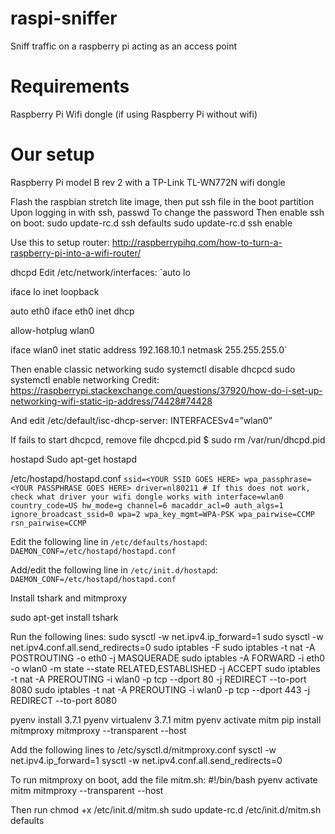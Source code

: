 # raspi-sniffer
Sniff traffic on a raspberry pi acting as an access point

# Requirements
Raspberry Pi
Wifi dongle (if using Raspberry Pi without wifi)

# Our setup
Raspberry Pi model B rev 2 with a TP-Link TL-WN772N wifi dongle

Flash the raspbian stretch lite image, then put ssh file in the boot partition
Upon logging in with ssh,
passwd
To change the password
Then enable ssh on boot:
sudo update-rc.d ssh defaults
sudo update-rc.d ssh enable

Use this to setup router:
http://raspberrypihq.com/how-to-turn-a-raspberry-pi-into-a-wifi-router/

dhcpd
Edit /etc/network/interfaces: 
`auto lo

iface lo inet loopback

auto eth0
iface eth0 inet dhcp

allow-hotplug wlan0

iface wlan0 inet static
 address 192.168.10.1
 netmask 255.255.255.0`

Then enable classic networking
sudo systemctl disable dhcpcd
sudo systemctl enable networking
Credit: https://raspberrypi.stackexchange.com/questions/37920/how-do-i-set-up-networking-wifi-static-ip-address/74428#74428 

And edit /etc/default/isc-dhcp-server:
INTERFACESv4=”wlan0”

If fails to start dhcpcd, remove file dhcpcd.pid
$ sudo rm /var/run/dhcpd.pid

hostapd
Sudo apt-get hostapd

/etc/hostapd/hostapd.conf
`ssid=<YOUR SSID GOES HERE>
wpa_passphrase=<YOUR PASSPHRASE GOES HERE>
driver=nl80211 # If this does not work, check what driver your wifi dongle works with
interface=wlan0
country_code=US
hw_mode=g
channel=6
macaddr_acl=0
auth_algs=1
ignore_broadcast_ssid=0
wpa=2
wpa_key_mgmt=WPA-PSK
wpa_pairwise=CCMP
rsn_pairwise=CCMP`
  
Edit the following line in `/etc/defaults/hostapd`:
`DAEMON_CONF=/etc/hostapd/hostapd.conf`

Add/edit the following line in `/etc/init.d/hostapd`:
`DAEMON_CONF=/etc/hostapd/hostapd.conf`

Install tshark and mitmproxy

sudo apt-get install tshark

Run the following lines:
sudo sysctl -w net.ipv4.ip_forward=1
sudo sysctl -w net.ipv4.conf.all.send_redirects=0
sudo iptables -F
sudo iptables -t nat -A POSTROUTING -o eth0 -j MASQUERADE
sudo iptables -A FORWARD -i eth0 -o wlan0 -m state --state RELATED,ESTABLISHED -j ACCEPT
sudo iptables -t nat -A PREROUTING -i wlan0 -p tcp --dport 80 -j REDIRECT --to-port 8080
sudo iptables -t nat -A PREROUTING -i wlan0 -p tcp --dport 443 -j REDIRECT --to-port 8080

pyenv install 3.7.1
pyenv virtualenv 3.7.1 mitm
pyenv activate mitm
pip install mitmproxy
mitmproxy --transparent --host


Add the following lines to /etc/sysctl.d/mitmproxy.conf
sysctl -w net.ipv4.ip_forward=1
sysctl -w net.ipv4.conf.all.send_redirects=0

To run mitmproxy on boot, add the file mitm.sh:
#!/bin/bash 
pyenv activate mitm
mitmproxy --transparent --host

Then run 
chmod +x /etc/init.d/mitm.sh
sudo update-rc.d /etc/init.d/mitm.sh defaults
